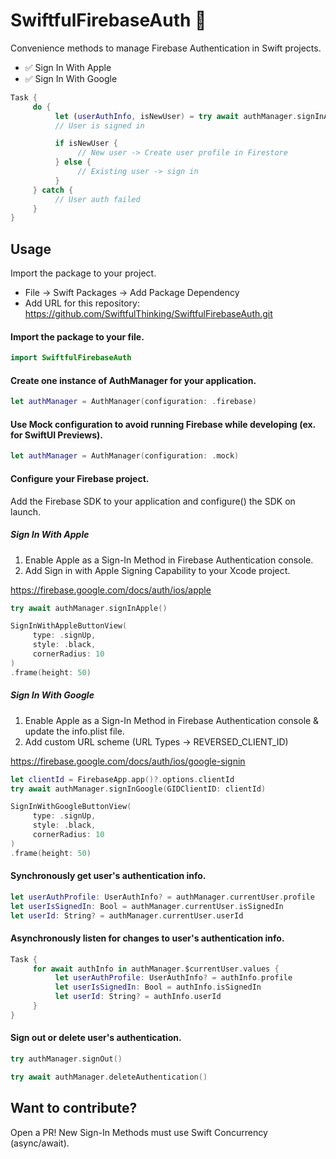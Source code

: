 # SwiftfulFirebaseAuth 🤙

Convenience methods to manage Firebase Authentication in Swift projects.

- ✅ Sign In With Apple
- ✅ Sign In With Google

```swift
Task {
     do {
          let (userAuthInfo, isNewUser) = try await authManager.signInApple()
          // User is signed in

          if isNewUser {
               // New user -> Create user profile in Firestore
          } else {
               // Existing user -> sign in
          }
     } catch {
          // User auth failed
     }
}
```

## Usage

Import the package to your project.
* File -> Swift Packages -> Add Package Dependency
* Add URL for this repository: https://github.com/SwiftfulThinking/SwiftfulFirebaseAuth.git

#### Import the package to your file.
```swift
import SwiftfulFirebaseAuth
```

#### Create one instance of AuthManager for your application.
```swift
let authManager = AuthManager(configuration: .firebase)
```


#### Use Mock configuration to avoid running Firebase while developing (ex. for SwiftUI Previews).
```swift
let authManager = AuthManager(configuration: .mock)
```

#### Configure your Firebase project.
Add the Firebase SDK to your application and configure() the SDK on launch.

##### Sign In With Apple
1. Enable Apple as a Sign-In Method in Firebase Authentication console.
2. Add Sign in with Apple Signing Capability to your Xcode project.

https://firebase.google.com/docs/auth/ios/apple


```swift
try await authManager.signInApple()
```
```swift
SignInWithAppleButtonView(
     type: .signUp,
     style: .black,
     cornerRadius: 10
)
.frame(height: 50)
```

##### Sign In With Google
1. Enable Apple as a Sign-In Method in Firebase Authentication console & update the info.plist file.
2. Add custom URL scheme (URL Types -> REVERSED_CLIENT_ID)

https://firebase.google.com/docs/auth/ios/google-signin


```swift
let clientId = FirebaseApp.app()?.options.clientId
try await authManager.signInGoogle(GIDClientID: clientId)
```
```swift
SignInWithGoogleButtonView(
     type: .signUp,
     style: .black,
     cornerRadius: 10
)
.frame(height: 50)
```


#### Synchronously get user's authentication info.
```swift
let userAuthProfile: UserAuthInfo? = authManager.currentUser.profile
let userIsSignedIn: Bool = authManager.currentUser.isSignedIn
let userId: String? = authManager.currentUser.userId
```


#### Asynchronously listen for changes to user's authentication info.
```swift
Task {
     for await authInfo in authManager.$currentUser.values {
          let userAuthProfile: UserAuthInfo? = authInfo.profile
          let userIsSignedIn: Bool = authInfo.isSignedIn
          let userId: String? = authInfo.userId
     }                
}
```


#### Sign out or delete user's authentication.
```swift
try authManager.signOut()
```
```swift
try await authManager.deleteAuthentication()
```

## Want to contribute?
Open a PR! New Sign-In Methods must use Swift Concurrency (async/await).
